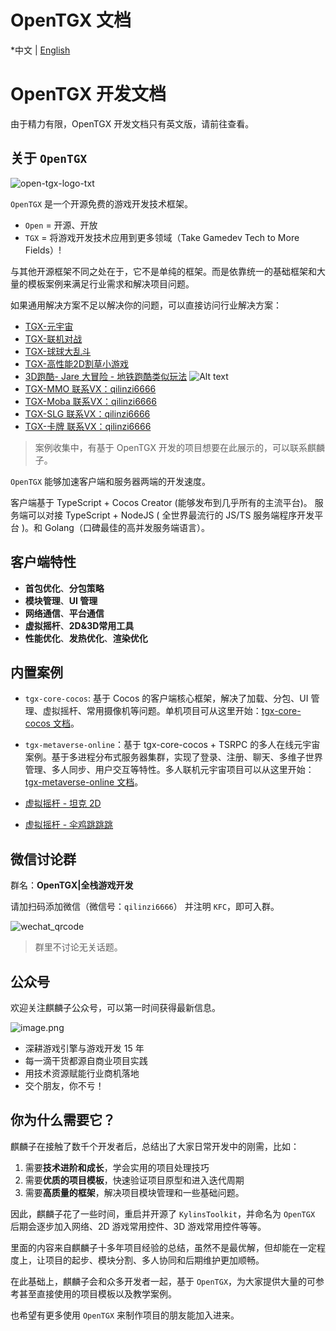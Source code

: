 
# OpenTGX 文档

*中文 | [English](./README.md)

# OpenTGX 开发文档

由于精力有限，OpenTGX 开发文档只有英文版，请前往查看。

## 关于 `OpenTGX`

![open-tgx-logo-txt](./open-tgx-logo-txt.png)

`OpenTGX` 是一个开源免费的游戏开发技术框架。

- `Open` = 开源、开放
- `TGX` = 将游戏开发技术应用到更多领域（Take Gamedev Tech to More Fields）!

与其他开源框架不同之处在于，它不是单纯的框架。而是依靠统一的基础框架和大量的模板案例来满足行业需求和解决项目问题。

如果通用解决方案不足以解决你的问题，可以直接访问行业解决方案：

- [TGX-元宇宙](./docs-cn/tgx-metaverse-online.md)
- [TGX-联机对战](https://store.cocos.com/app/detail/5504)
- [TGX-球球大乱斗](https://store.cocos.com/app/detail/6401)
- [TGX-高性能2D割草小游戏](https://store.cocos.com/app/detail/5862)
- [3D跑酷- Jare 大冒险 - 地铁跑酷类似玩法](https://store.cocos.com/app/detail/4241)
![Alt text](./screenshots/tgx-vsgames.jpg)
- [TGX-MMO 联系VX：qilinzi6666]()
- [TGX-Moba 联系VX：qilinzi6666]()
- [TGX-SLG 联系VX：qilinzi6666]()
- [TGX-卡牌 联系VX：qilinzi6666]()

> 案例收集中，有基于 OpenTGX 开发的项目想要在此展示的，可以联系麒麟子。

`OpenTGX` 能够加速客户端和服务器两端的开发速度。

客户端基于 TypeScript + Cocos Creator (能够发布到几乎所有的主流平台)。
服务端可以对接 TypeScript + NodeJS ( 全世界最流行的 JS/TS 服务端程序开发平台 )。和 Golang（口碑最佳的高并发服务端语言）。

## 客户端特性

- **首包优化**、**分包策略**
- **模块管理**、**UI 管理**
- **网络通信**、**平台通信**
- **虚拟摇杆**、**2D&3D常用工具**
- **性能优化**、**发热优化**、**渲染优化**

## 内置案例

- `tgx-core-cocos`: 基于 Cocos 的客户端核心框架，解决了加载、分包、UI 管理、虚拟摇杆、常用摄像机等问题。单机项目可从这里开始：[tgx-core-cocos 文档](./docs-cn/tgx-core-cocos.md)。

- `tgx-metaverse-online`：基于 tgx-core-cocos + TSRPC 的多人在线元宇宙案例。基于多进程分布式服务器集群，实现了登录、注册、聊天、多维子世界管理、多人同步、用户交互等特性。多人联机元宇宙项目可以从这里开始：[tgx-metaverse-online 文档](./docs-cn/tgx-metaverse-online.md)。

- [虚拟摇杆 - 坦克 2D](https://github.com/MrKylinGithub/OpenTGX/tree/main/kfc/assets/module_demo_tank)
- [虚拟摇杆 - 伞鸡跳跳跳](https://github.com/MrKylinGithub/OpenTGX/tree/main/kfc/assets/module_demo_rooster)

## 微信讨论群

群名：**OpenTGX|全栈游戏开发**

请加扫码添加微信（微信号：`qilinzi6666`） 并注明 `KFC`，即可入群。

![wechat_qrcode](./docs-cn/images/wechat_qrcode.jpeg)

>群里不讨论无关话题。

## 公众号

欢迎关注麒麟子公众号，可以第一时间获得最新信息。

![image.png](https://download.cocos.com/CocosStore/markdown/c1fdf2a5defb499abbc9c78441b50d5e/c1fdf2a5defb499abbc9c78441b50d5e.png)

- 深耕游戏引擎与游戏开发 15 年
- 每一滴干货都源自商业项目实践
- 用技术资源赋能行业商机落地
- 交个朋友，你不亏！

## 你为什么需要它？

麒麟子在接触了数千个开发者后，总结出了大家日常开发中的刚需，比如：

1. 需要**技术进阶和成长**，学会实用的项目处理技巧
2. 需要**优质的项目模板**，快速验证项目原型和进入迭代周期
3. 需要**高质量的框架**，解决项目模块管理和一些基础问题。

因此，麒麟子花了一些时间，重启并开源了 `KylinsToolkit`，并命名为 `OpenTGX`
后期会逐步加入网络、2D 游戏常用控件、3D 游戏常用控件等等。

里面的内容来自麒麟子十多年项目经验的总结，虽然不是最优解，但却能在一定程度上，让项目的起步、模块分割、多人协同和后期维护更加顺畅。

在此基础上，麒麟子会和众多开发者一起，基于 `OpenTGX`，为大家提供大量的可参考甚至直接使用的项目模板以及教学案例。

也希望有更多使用 `OpenTGX` 来制作项目的朋友能加入进来。